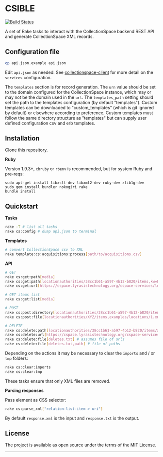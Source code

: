 # CSIBLE

[![Build Status](https://travis-ci.org/collectionspace/csible.svg?branch=master)](https://travis-ci.org/collectionspace/csible)

A set of Rake tasks to interact with the CollectionSpace backend REST API and generate CollectionSpace XML records.

Configuration file
------------------

```bash
cp api.json.example api.json
```

Edit `api.json` as needed. See [collectionspace-client](https://github.com/lyrasis/collectionspace-client.git) for more detail on the `services` configuration.

The `templates` section is for record generation. The `urn` value should be set to the domain configured for the CollectionSpace instance, which may or may not be the domain used in the `url`. The `templates_path` setting should set the path to the templates configuration (by default "templates"). Custom templates can be downloaded to "custom_templates" (which is git ignored by default) or elsewhere according to preference. Custom templates must follow the same directory structure as "templates" but can supply user defined configuration csv and erb templates.

Installation
------------

Clone this repository.

**Ruby**

Version 1.9.3+, `chruby` or `rbenv` is recommended, but for system Ruby and pre-reqs:

```
sudo apt-get install libxslt-dev libxml2-dev ruby-dev zlib1g-dev
sudo gem install bundler nokogiri rake
bundle install
```

Quickstart
----------

**Tasks**

```bash
rake -T # list all tasks
rake cs:config # dump api.json to terminal
```

**Templates**

```bash
# convert CollectionSpace csv to XML
rake template:cs:acquisitions:process[path/to/acquisitions.csv]
```

**API**

```bash
# GET
rake cs:get:path[media]
rake cs:get:path[locationauthorities/38cc1b61-a597-4b12-b820/items,kw=EwoodPark702918,xml] # xml output
rake cs:get:url[https://cspace.lyrasistechnology.org/cspace-services/locationauthorities]

# GET items list
rake cs:get:list[media]

# POST
rake cs:post:directory[locationauthorities/38cc1b61-a597-4b12-b820/items,locations,1]
rake cs:post:file[locationauthorities/XYZ/items,examples/locations/1.xml]

# DELETE
rake cs:delete:path[locationauthorities/38cc1b61-a597-4b12-b820/items/a22a97ec-57fc-4b86-a366]
rake cs:delete:url[https://cspace.lyrasistechnology.org/cspace-services/locationauthorities/38cc1b61-a597-4b12-b820/items/a22a97ec-57fc-4b86-a366]
rake cs:delete:file[deletes.txt] # assumes file of urls
rake cs:delete:file[deletes.txt,path] # file of paths
```

Depending on the actions it may be necessary to clear the `imports` and / or `tmp` folders:

```bash
rake cs:clear:imports
rake cs:clear:tmp
```

These tasks ensure that only XML files are removed.

**Parsing responses**

Pass element as CSS selector:

```bash
rake cs:parse_xml["relation-list-item > uri"]
```

By default `response.xml` is the input and `response.txt` is the output.

License
---

The project is available as open source under the terms of the [MIT License](http://opensource.org/licenses/MIT).

---
